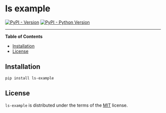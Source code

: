 # ls example

[![PyPI - Version](https://img.shields.io/pypi/v/ls-example.svg)](https://pypi.org/project/ls-example)
[![PyPI - Python Version](https://img.shields.io/pypi/pyversions/ls-example.svg)](https://pypi.org/project/ls-example)

-----

**Table of Contents**

- [Installation](#installation)
- [License](#license)

## Installation

```console
pip install ls-example
```

## License

`ls-example` is distributed under the terms of the [MIT](https://spdx.org/licenses/MIT.html) license.
